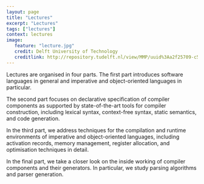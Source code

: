```yaml
---
layout: page
title: "Lectures"
excerpt: "Lectures"
tags: ["lectures"]
context: lectures
image: 
   feature: "lecture.jpg"
   credit: Delft University of Technology
   creditlink: http://repository.tudelft.nl/view/MMP/uuid%3Aa2f25709-c56e-453e-9394-4a05acf603a4/
---
```


Lectures are organised in four parts. The first part introduces software languages in general and imperative and object-oriented languages in particular.

The second part focuses on declarative specification of compiler components as supported by state-of-the-art tools for compiler construction, including lexical syntax, context-free syntax, static semantics, and code generation.

In the third part, we address techniques for the compilation and runtime environments of imperative and object-oriented languages, including activation records, memory management, register allocation, and optimisation techniques in detail.

In the final part, we take a closer look on the inside working of compiler components and their generators. In particular, we study parsing algorithms and parser generation.
